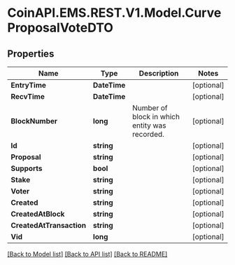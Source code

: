 # CoinAPI.EMS.REST.V1.Model.CurveProposalVoteDTO

## Properties

Name | Type | Description | Notes
------------ | ------------- | ------------- | -------------
**EntryTime** | **DateTime** |  | [optional] 
**RecvTime** | **DateTime** |  | [optional] 
**BlockNumber** | **long** | Number of block in which entity was recorded. | [optional] 
**Id** | **string** |  | [optional] 
**Proposal** | **string** |  | [optional] 
**Supports** | **bool** |  | [optional] 
**Stake** | **string** |  | [optional] 
**Voter** | **string** |  | [optional] 
**Created** | **string** |  | [optional] 
**CreatedAtBlock** | **string** |  | [optional] 
**CreatedAtTransaction** | **string** |  | [optional] 
**Vid** | **long** |  | [optional] 

[[Back to Model list]](../README.md#documentation-for-models) [[Back to API list]](../README.md#documentation-for-api-endpoints) [[Back to README]](../README.md)

